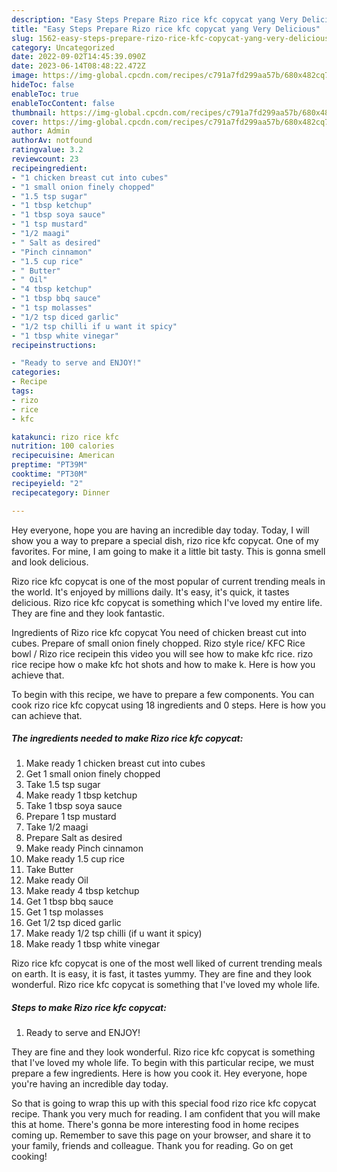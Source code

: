 ```yaml
---
description: "Easy Steps Prepare Rizo rice kfc copycat yang Very Delicious"
title: "Easy Steps Prepare Rizo rice kfc copycat yang Very Delicious"
slug: 1562-easy-steps-prepare-rizo-rice-kfc-copycat-yang-very-delicious
category: Uncategorized
date: 2022-09-02T14:45:39.090Z
date: 2023-06-14T08:48:22.472Z
image: https://img-global.cpcdn.com/recipes/c791a7fd299aa57b/680x482cq70/rizo-rice-kfc-copycat-recipe-main-photo.jpg
hideToc: false
enableToc: true
enableTocContent: false
thumbnail: https://img-global.cpcdn.com/recipes/c791a7fd299aa57b/680x482cq70/rizo-rice-kfc-copycat-recipe-main-photo.jpg
cover: https://img-global.cpcdn.com/recipes/c791a7fd299aa57b/680x482cq70/rizo-rice-kfc-copycat-recipe-main-photo.jpg
author: Admin
authorAv: notfound
ratingvalue: 3.2
reviewcount: 23
recipeingredient:
- "1 chicken breast cut into cubes"
- "1 small onion finely chopped"
- "1.5 tsp sugar"
- "1 tbsp ketchup"
- "1 tbsp soya sauce"
- "1 tsp mustard"
- "1/2 maagi"
- " Salt as desired"
- "Pinch cinnamon"
- "1.5 cup rice"
- " Butter"
- " Oil"
- "4 tbsp ketchup"
- "1 tbsp bbq sauce"
- "1 tsp molasses"
- "1/2 tsp diced garlic"
- "1/2 tsp chilli if u want it spicy"
- "1 tbsp white vinegar"
recipeinstructions:

- "Ready to serve and ENJOY!"
categories:
- Recipe
tags:
- rizo
- rice
- kfc

katakunci: rizo rice kfc 
nutrition: 100 calories
recipecuisine: American
preptime: "PT39M"
cooktime: "PT30M"
recipeyield: "2"
recipecategory: Dinner

---
```



Hey everyone, hope you are having an incredible day today. Today, I will show you a way to prepare a special dish, rizo rice kfc copycat. One of my favorites. For mine, I am going to make it a little bit tasty. This is gonna smell and look delicious.

Rizo rice kfc copycat is one of the most popular of current trending meals in the world. It's enjoyed by millions daily. It's easy, it's quick, it tastes delicious. Rizo rice kfc copycat is something which I've loved my entire life. They are fine and they look fantastic.

Ingredients of Rizo rice kfc copycat You need of chicken breast cut into cubes. Prepare of small onion finely chopped. Rizo style rice/ KFC Rice bowl / Rizo rice recipein this video you will see how to make kfc rice. rizo rice recipe how o make kfc hot shots and how to make k. Here is how you achieve that.


To begin with this recipe, we have to prepare a few components. You can cook rizo rice kfc copycat using 18 ingredients and 0 steps. Here is how you can achieve that.

<!--inarticleads1-->

##### The ingredients needed to make Rizo rice kfc copycat:

1. Make ready 1 chicken breast cut into cubes
1. Get 1 small onion finely chopped
1. Take 1.5 tsp sugar
1. Make ready 1 tbsp ketchup
1. Take 1 tbsp soya sauce
1. Prepare 1 tsp mustard
1. Take 1/2 maagi
1. Prepare  Salt as desired
1. Make ready Pinch cinnamon
1. Make ready 1.5 cup rice
1. Take  Butter
1. Make ready  Oil
1. Make ready 4 tbsp ketchup
1. Get 1 tbsp bbq sauce
1. Get 1 tsp molasses
1. Get 1/2 tsp diced garlic
1. Make ready 1/2 tsp chilli (if u want it spicy)
1. Make ready 1 tbsp white vinegar


Rizo rice kfc copycat is one of the most well liked of current trending meals on earth. It is easy, it is fast, it tastes yummy. They are fine and they look wonderful. Rizo rice kfc copycat is something that I&#39;ve loved my whole life. 

<!--inarticleads2-->

##### Steps to make Rizo rice kfc copycat:


1. Ready to serve and ENJOY!

They are fine and they look wonderful. Rizo rice kfc copycat is something that I&#39;ve loved my whole life. To begin with this particular recipe, we must prepare a few ingredients. Here is how you cook it. Hey everyone, hope you&#39;re having an incredible day today. 

So that is going to wrap this up with this special food rizo rice kfc copycat recipe. Thank you very much for reading. I am confident that you will make this at home. There's gonna be more interesting food in home recipes coming up. Remember to save this page on your browser, and share it to your family, friends and colleague. Thank you for reading. Go on get cooking!
